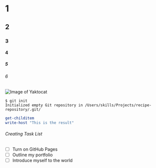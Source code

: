 # 1

## 2

### 3

#### 4

##### 5

###### 6

## ##



![Image of Yaktocat](https://octodex.github.com/images/yaktocat.png)



```
$ git init
Initialized empty Git repository in /Users/skills/Projects/recipe-repository/.git/
```


```PowerShell
get-childitem
write-host "This is the result"
```



###### Creating Task List
- [ ] Turn on GitHub Pages
- [ ] Outline my portfolio
- [ ] Introduce myself to the world
